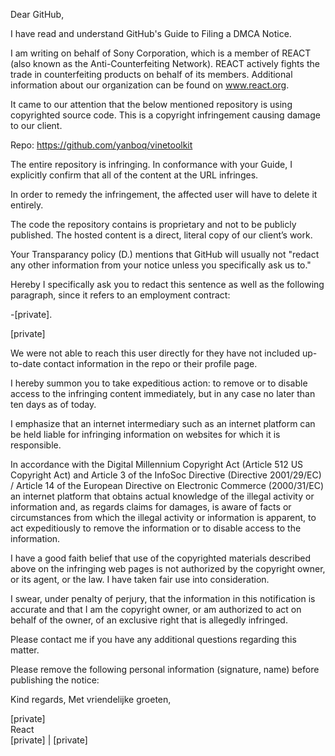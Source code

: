 Dear GitHub,

 

I have read and understand GitHub's Guide to Filing a DMCA Notice.

 

I am writing on behalf of Sony Corporation, which is a member of REACT (also known as the Anti-Counterfeiting Network). REACT actively fights the trade in counterfeiting products on behalf of its members. Additional information about our organization can be found on www.react.org.

It came to our attention that the below mentioned repository is using copyrighted source code. This is a copyright infringement causing damage to our client.

 

Repo: https://github.com/yanboq/vinetoolkit

The entire repository is infringing. In conformance with your Guide, I explicitly confirm that all of the content at the URL infringes.

In order to remedy the infringement, the affected user will have to delete it entirely.

 

The code the repository contains is proprietary and not to be publicly published. The hosted content is a direct, literal copy of our client’s work.



Your Transparancy policy (D.) mentions that GitHub will usually not "redact any other information from your notice unless you specifically ask us to."

Hereby I specifically ask you to redact this sentence as well as the following paragraph, since it refers to an employment contract:

-[private].

 

[private]

 

We were not able to reach this user directly for they have not included up-to-date contact information in the repo or their profile page.

 

I hereby summon you to take expeditious action: to remove or to disable access to the infringing content immediately, but in any case no later than ten days as of today.

I emphasize that an internet intermediary such as an internet platform can be held liable for infringing information on websites for which it is responsible.

 

In accordance with the Digital Millennium Copyright Act (Article 512 US Copyright Act) and Article 3 of the InfoSoc Directive (Directive 2001/29/EC) / Article 14 of the European Directive on Electronic Commerce (2000/31/EC) an internet platform that obtains actual knowledge of the illegal activity or information and, as regards claims for damages, is aware of facts or circumstances from which the illegal activity or information is apparent, to act expeditiously to remove the information or to disable access to the information.

 

I have a good faith belief that use of the copyrighted materials described above on the infringing web pages is not authorized by the copyright owner, or its agent, or the law. I have taken fair use into consideration.

 

I swear, under penalty of perjury, that the information in this notification is accurate and that I am the copyright owner, or am authorized to act on behalf of the owner, of an exclusive right that is allegedly infringed.

 

Please contact me if you have any additional questions regarding this matter.

 

Please remove the following personal information (signature, name) before publishing the notice:



Kind regards, Met vriendelijke groeten,





[private]  
React  
[private] | [private]
